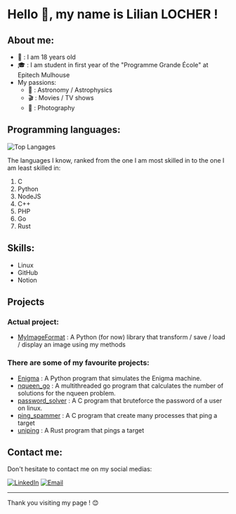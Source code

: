 # Hello 👋, my name is Lilian LOCHER !

## About me:

- 🎂 : I am 18 years old
- 🎓 : I am student in first year of the "Programme Grande École" at Epitech Mulhouse
- My passions:
  - 💫 : Astronomy / Astrophysics
  - 🎬 : Movies / TV shows
  - 📸 : Photography

## Programming languages:

![Top Langages](https://github-readme-stats.vercel.app/api/top-langs/?username=Liloche19&layout=compact)

The languages I know, ranked from the one I am most skilled in to the one I am least skilled in:
1) C
2) Python
3) NodeJS
4) C++
5) PHP
6) Go
7) Rust

## Skills:

- Linux
- GitHub
- Notion

## Projects

### Actual project:

- [MyImageFormat](https://github.com/Liloche19/MyImageFormat.git) : A Python (for now) library that transform / save / load / display an image using my methods

### There are some of my favourite projects:

- [Enigma](https://github.com/Liloche19/enigma.git) : A Python program that simulates the Enigma machine.
- [nqueen_go](https://github.com/Liloche19/nqueen_go.git) : A multithreaded go program that calculates the number of solutions for the nqueen problem.
- [password_solver](https://github.com/Liloche19/password_solver.git) : A C program that bruteforce the password of a user on linux.
- [ping_spammer](https://github.com/Liloche19/ping_spammer.git) : A C program that create many processes that ping a target
- [uniping](https://github.com/B0SEmc/uniping.git) : A Rust program that pings a target

## Contact me:

Don't hesitate to contact me on my social medias:

[![LinkedIn](https://img.shields.io/badge/LinkedIn-0077B5?style=for-the-badge&logo=linkedin&logoColor=white)](https://www.linkedin.com/in/lilian-locher/) [![Email](https://img.shields.io/badge/Email-D14836?style=for-the-badge&logo=gmail&logoColor=white)](mailto:lilian.locher@epitech.eu)

---

Thank you visiting my page ! 😊
